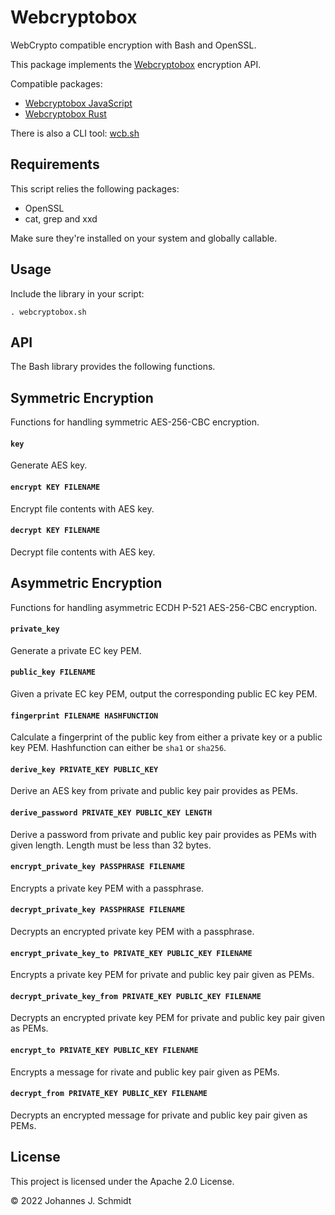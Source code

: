 # Webcryptobox
WebCrypto compatible encryption with Bash and OpenSSL.

This package implements the [Webcryptobox](https://github.com/jo/webcryptobox) encryption API.

Compatible packages:
* [Webcryptobox JavaScript](https://github.com/jo/webcryptobox-js)
* [Webcryptobox Rust](https://github.com/jo/webcryptobox-rs)

There is also a CLI tool: [wcb.sh](https://github.com/jo/wcb-sh)


## Requirements
This script relies the following packages:

* OpenSSL
* cat, grep and xxd

Make sure they're installed on your system and globally callable.


## Usage
Include the library in your script:

```
. webcryptobox.sh
```


## API
The Bash library provides the following functions.


## Symmetric Encryption
Functions for handling symmetric AES-256-CBC encryption.

#### `key`
Generate AES key.

#### `encrypt KEY FILENAME`
Encrypt file contents with AES key.

#### `decrypt KEY FILENAME`
Decrypt file contents with AES key.


## Asymmetric Encryption
Functions for handling asymmetric ECDH P-521 AES-256-CBC encryption.

#### `private_key`
Generate a private EC key PEM.

#### `public_key FILENAME`
Given a private EC key PEM, output the corresponding public EC key PEM.

#### `fingerprint FILENAME HASHFUNCTION`
Calculate a fingerprint of the public key from either a private key or a public key PEM. Hashfunction can either be `sha1` or `sha256`.

#### `derive_key PRIVATE_KEY PUBLIC_KEY`
Derive an AES key from private and public key pair provides as PEMs.

#### `derive_password PRIVATE_KEY PUBLIC_KEY LENGTH`
Derive a password from private and public key pair provides as PEMs with given length. Length must be less than 32 bytes.

#### `encrypt_private_key PASSPHRASE FILENAME`
Encrypts a private key PEM with a passphrase.

#### `decrypt_private_key PASSPHRASE FILENAME`
Decrypts an encrypted private key PEM with a passphrase.

#### `encrypt_private_key_to PRIVATE_KEY PUBLIC_KEY FILENAME`
Encrypts a private key PEM for private and public key pair given as PEMs.

#### `decrypt_private_key_from PRIVATE_KEY PUBLIC_KEY FILENAME`
Decrypts an encrypted private key PEM for private and public key pair given as PEMs.

#### `encrypt_to PRIVATE_KEY PUBLIC_KEY FILENAME`
Encrypts a message for rivate and public key pair given as PEMs.

#### `decrypt_from PRIVATE_KEY PUBLIC_KEY FILENAME`
Decrypts an encrypted message for private and public key pair given as PEMs.


## License
This project is licensed under the Apache 2.0 License.

© 2022 Johannes J. Schmidt
